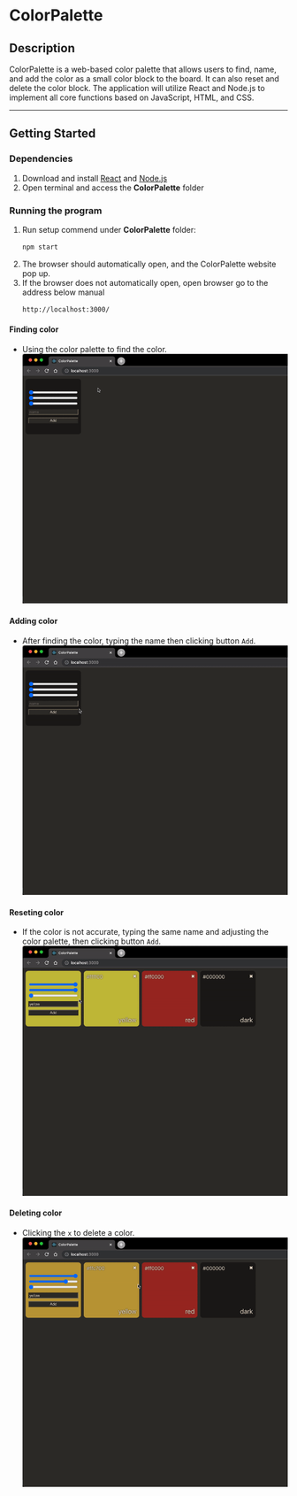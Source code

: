 # ColorPalette

## Description
ColorPalette is a web-based color palette that allows users to find,  name, and add the color as a small color block to the board. It can also reset and delete the color block. The application will utilize React and Node.js to implement all core functions based on JavaScript, HTML, and CSS.

---
## Getting Started

### Dependencies
1. Download and install [React](https://reactjs.org/) and [Node.js](https://nodejs.org/)
2. Open terminal and access the **ColorPalette** folder

### Running the program
1. Run setup commend under **ColorPalette** folder:
    ```bash
    npm start
    ```
2. The browser should automatically open, and the ColorPalette website pop up.
3. If the browser does not automatically open, open browser go to the address below manual
    ```HTML
    http://localhost:3000/
    ```

#### Finding color
* Using the color palette to find the color.
    <center>
        <img alin = "center" src="./gif/Find color.gif">
    </center>

#### Adding color
* After finding the color, typing the name then clicking button ```Add```.
    <center>
        <img alin = "center" src="./gif/Add color.gif">
    </center>
    
#### Reseting color
* If the color is not accurate, typing the same name and adjusting the color palette, then clicking button ```Add```.
    <center>
        <img alin = "center" src="./gif/Reset color.gif">
    </center>

#### Deleting color
* Clicking the ```x``` to delete a color.
    <center>
        <img alin = "center" src="./gif/Delete color.gif">
    </center>